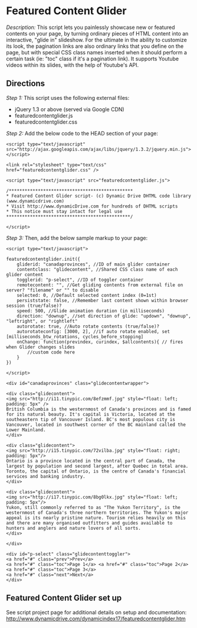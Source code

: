 # Featured Content Glider #

*Description:* This script lets you painlessly showcase new or featured contents on your page, by turning ordinary pieces of HTML content into an interactive, "glide in" slideshow. For the ultimate in the ability to customize its look, the pagination links are also ordinary links that you define on the page, but with special CSS class names inserted when it should perform a certain task (ie: "toc" class if it's a pagination link). It supports Youtube videos within its slides, with the help of Youtube's API.

## Directions ##

*Step 1:* This script uses the following external files:

+ jQuery 1.3 or above (served via Google CDN)
+ featuredcontentglider.js
+ featuredcontentglider.css

*Step 2:* Add the below code to the HEAD section of your page:

	<script type="text/javascript" src="http://ajax.googleapis.com/ajax/libs/jquery/1.3.2/jquery.min.js"></script>
	
	<link rel="stylesheet" type="text/css" href="featuredcontentglider.css" />
	
	<script type="text/javascript" src="featuredcontentglider.js">
	
	/***********************************************
	* Featured Content Glider script- (c) Dynamic Drive DHTML code library (www.dynamicdrive.com)
	* Visit http://www.dynamicDrive.com for hundreds of DHTML scripts
	* This notice must stay intact for legal use
	***********************************************/
	
	</script>


*Step 3:* Then, add the below sample markup to your page:

	<script type="text/javascript">
	
	featuredcontentglider.init({
		gliderid: "canadaprovinces", //ID of main glider container
		contentclass: "glidecontent", //Shared CSS class name of each glider content
		togglerid: "p-select", //ID of toggler container
		remotecontent: "", //Get gliding contents from external file on server? "filename" or "" to disable
		selected: 0, //Default selected content index (0=1st)
		persiststate: false, //Remember last content shown within browser session (true/false)?
		speed: 500, //Glide animation duration (in milliseconds)
		direction: "downup", //set direction of glide: "updown", "downup", "leftright", or "rightleft"
		autorotate: true, //Auto rotate contents (true/false)?
		autorotateconfig: [3000, 2], //if auto rotate enabled, set [milliseconds_btw_rotations, cycles_before_stopping]
		onChange: function(previndex, curindex, $allcontents){ // fires when Glider changes slides
	  		//custom code here
		}
	})
	
	</script>
	
	<div id="canadaprovinces" class="glidecontentwrapper">
	
	<div class="glidecontent">
	<img src="http://i11.tinypic.com/8efzmmf.jpg" style="float: left; padding: 5px" />
	British Columbia is the westernmost of Canada's provinces and is famed for its natural beauty. It's capital is Victoria, located at the southeastern tip of Vancouver Island. BC's most populous city is Vancouver, located in southwest corner of the BC mainland called the Lower Mainland. 
	</div>
	
	<div class="glidecontent">
	<img src="http://i15.tinypic.com/72vilba.jpg" style="float: right; padding: 5px"/>
	Ontario is a province located in the central part of Canada, the largest by population and second largest, after Quebec in total area. Toronto, the capital of Ontario, is the centre of Canada's financial services and banking industry.
	</div>
	
	<div class="glidecontent">
	<img src="http://i17.tinypic.com/8bg0lkx.jpg" style="float: left; padding: 5px"/>
	Yukon, still commonly referred to as "The Yukon Territory", is the westernmost of Canada's three northern territories. The Yukon's major appeal is its nearly pristine nature. Tourism relies heavily on this and there are many organised outfitters and guides available to hunters and anglers and nature lovers of all sorts.
	</div>
	
	</div>
	
	<div id="p-select" class="glidecontenttoggler">
	<a href="#" class="prev">Prev</a> 
	<a href="#" class="toc">Page 1</a> <a href="#" class="toc">Page 2</a> <a href="#" class="toc">Page 3</a>
	<a href="#" class="next">Next</a>
	</div>

## Featured Content Glider set up ##

See script project page for additional details on setup and documentation: <http://www.dynamicdrive.com/dynamicindex17/featuredcontentglider.htm>
